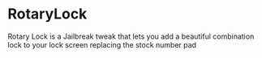 # RotaryLock

Rotary Lock is a Jailbreak tweak that lets you add a beautiful combination lock to your lock screen replacing the stock number pad

